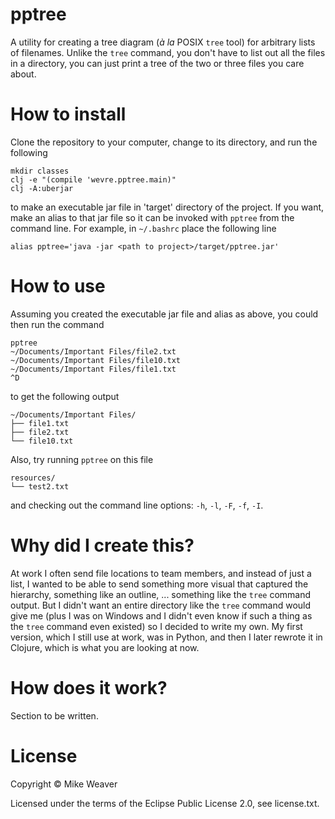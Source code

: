 # pptree

A utility for creating a tree diagram (_à la_ POSIX `tree` tool) for arbitrary
lists of filenames. Unlike the `tree` command, you don't have to list out all
the files in a directory, you can just print a tree of the two or three files
you care about.

# How to install

Clone the repository to your computer, change to its directory, and run the
following

```
mkdir classes
clj -e "(compile 'wevre.pptree.main)"
clj -A:uberjar
```

to make an executable jar file in 'target' directory of the project. If you
want, make an alias to that jar file so it can be invoked with `pptree` from the
command line. For example, in `~/.bashrc` place the following line

```
alias pptree='java -jar <path to project>/target/pptree.jar'
```

# How to use

Assuming you created the executable jar file and alias as above, you could then
run the command

```
pptree
~/Documents/Important Files/file2.txt
~/Documents/Important Files/file10.txt
~/Documents/Important Files/file1.txt
^D
```

to get the following output

```
~/Documents/Important Files/
├── file1.txt
├── file2.txt
└── file10.txt
```

Also, try running `pptree` on this file

```
resources/
└── test2.txt
```

and checking out the command line options: `-h`, `-l`, `-F`, `-f`, `-I`.

# Why did I create this?

At work I often send file locations to team members, and instead of just a list,
I wanted to be able to send something more visual that captured the hierarchy,
something like an outline, ... something like the `tree` command output. But I
didn't want an entire directory like the `tree` command would give me (plus I
was on Windows and I didn't even know if such a thing as the `tree` command even
existed) so I decided to write my own. My first version, which I still use at
work, was in Python, and then I later rewrote it in Clojure, which is what you
are looking at now.

# How does it work?

Section to be written.

# License

Copyright © Mike Weaver

Licensed under the terms of the Eclipse Public License 2.0, see license.txt.
